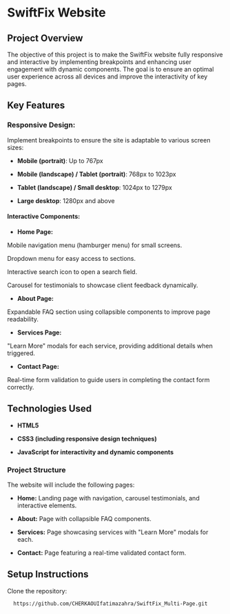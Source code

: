 # SwiftFix Website

## Project Overview

The objective of this project is to make the SwiftFix website fully responsive and interactive by implementing breakpoints and enhancing user engagement with dynamic components. The goal is to ensure an optimal user experience across all devices and improve the interactivity of key pages.

## Key Features

### Responsive Design:

Implement breakpoints to ensure the site is adaptable to various screen sizes:

- **Mobile (portrait)**: Up to 767px

- **Mobile (landscape) / Tablet (portrait)**: 768px to 1023px

- **Tablet (landscape) / Small desktop**: 1024px to 1279px

- **Large desktop**: 1280px and above

#### Interactive Components:

- **Home Page:**

Mobile navigation menu (hamburger menu) for small screens.

Dropdown menu for easy access to sections.

Interactive search icon to open a search field.

Carousel for testimonials to showcase client feedback dynamically.

- **About Page:**

Expandable FAQ section using collapsible components to improve page readability.

- **Services Page:**

"Learn More" modals for each service, providing additional details when triggered.

- **Contact Page:**

Real-time form validation to guide users in completing the contact form correctly.

## Technologies Used

- **HTML5**

- **CSS3 (including responsive design techniques)**

- **JavaScript for interactivity and dynamic components**

### Project Structure

The website will include the following pages:

- **Home:** Landing page with navigation, carousel testimonials, and interactive elements.

- **About:** Page with collapsible FAQ components.

- **Services:** Page showcasing services with "Learn More" modals for each.

- **Contact:** Page featuring a real-time validated contact form.

## Setup Instructions

Clone the repository:

 ```bash
   https://github.com/CHERKAOUIfatimazahra/SwiftFix_Multi-Page.git

